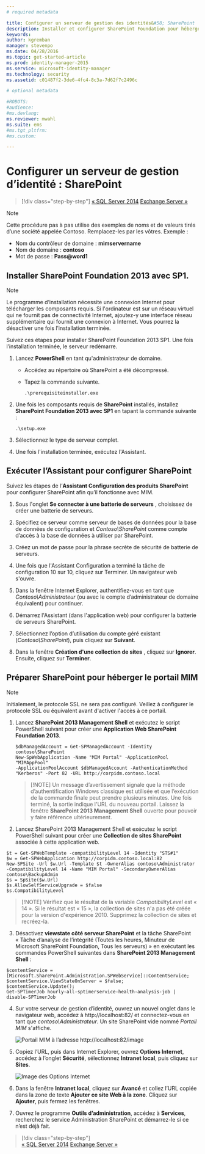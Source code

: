 ```yaml
---
# required metadata

title: Configurer un serveur de gestion des identités&#58; SharePoint | Microsoft Identity Manager
description: Installer et configurer SharePoint Foundation pour héberger la page du portail MIM.
keywords:
author: kgremban
manager: stevenpo
ms.date: 04/28/2016
ms.topic: get-started-article
ms.prod: identity-manager-2015
ms.service: microsoft-identity-manager
ms.technology: security
ms.assetid: c01487f2-3de6-4fc4-8c3a-7d62f7c2496c

# optional metadata

#ROBOTS:
#audience:
#ms.devlang:
ms.reviewer: mwahl
ms.suite: ems
#ms.tgt_pltfrm:
#ms.custom:

---
```


# Configurer un serveur de gestion d’identité : SharePoint

>[!div class="step-by-step"]
[« SQL Server 2014](prepare-server-sql2014.md)
[Exchange Server »](prepare-server-exchange.md)

> [!NOTE]
> Cette procédure pas à pas utilise des exemples de noms et de valeurs tirés d’une société appelée Contoso. Remplacez-les par les vôtres. Exemple :
> - Nom du contrôleur de domaine : **mimservername**
> - Nom de domaine : **contoso**
> - Mot de passe : **Pass@word1**


## Installer **SharePoint Foundation 2013 avec SP1**.

> [!NOTE]
> Le programme d’installation nécessite une connexion Internet pour télécharger les composants requis. Si l'ordinateur est sur un réseau virtuel qui ne fournit pas de connectivité Internet, ajoutez-y une interface réseau supplémentaire qui fournit une connexion à Internet. Vous pourrez la désactiver une fois l’installation terminée.

Suivez ces étapes pour installer SharePoint Foundation 2013 SP1. Une fois l’installation terminée, le serveur redémarre.

1.  Lancez **PowerShell** en tant qu'administrateur de domaine.

    -   Accédez au répertoire où SharePoint a été décompressé.

    -   Tapez la commande suivante.

        ```
        .\prerequisiteinstaller.exe
        ```

2.  Une fois les composants requis de **SharePoint** installés, installez **SharePoint Foundation 2013 avec SP1** en tapant la commande suivante :

    ```
    .\setup.exe
    ```

3.  Sélectionnez le type de serveur complet.

4.  Une fois l'installation terminée, exécutez l'Assistant.

## Exécuter l’Assistant pour configurer SharePoint

Suivez les étapes de l’**Assistant Configuration des produits SharePoint** pour configurer SharePoint afin qu’il fonctionne avec MIM.

1. Sous l'onglet **Se connecter à une batterie de serveurs** , choisissez de créer une batterie de serveurs.

2. Spécifiez ce serveur comme serveur de bases de données pour la base de données de configuration et *Contoso\SharePoint* comme compte d’accès à la base de données à utiliser par SharePoint.

3. Créez un mot de passe pour la phrase secrète de sécurité de batterie de serveurs.

4. Une fois que l'Assistant Configuration a terminé la tâche de configuration 10 sur 10, cliquez sur Terminer. Un navigateur web s'ouvre.

5. Dans la fenêtre Internet Explorer, authentifiez-vous en tant que *Contoso\Administrateur* (ou avec le compte d’administrateur de domaine équivalent) pour continuer.

6. Démarrez l'Assistant (dans l'application web) pour configurer la batterie de serveurs SharePoint.

7. Sélectionnez l’option d’utilisation du compte géré existant (*Contoso\SharePoint*), puis cliquez sur **Suivant**.

8. Dans la fenêtre **Création d'une collection de sites** , cliquez sur **Ignorer**.  Ensuite, cliquez sur **Terminer**.

## Préparer SharePoint pour héberger le portail MIM

> [!NOTE]
> Initialement, le protocole SSL ne sera pas configuré. Veillez à configurer le protocole SSL ou équivalent avant d'activer l'accès à ce portail.

1. Lancez **SharePoint 2013 Management Shell** et exécutez le script PowerShell suivant pour créer une **Application Web SharePoint Foundation 2013**.

    ```
    $dbManagedAccount = Get-SPManagedAccount -Identity contoso\SharePoint
    New-SpWebApplication -Name "MIM Portal" -ApplicationPool "MIMAppPool"
    -ApplicationPoolAccount $dbManagedAccount -AuthenticationMethod "Kerberos" -Port 82 -URL http://corpidm.contoso.local
    ```

    > [!NOTE] Un message d’avertissement signale que la méthode d’authentification Windows classique est utilisée et que l’exécution de la commande finale peut prendre plusieurs minutes. Une fois terminé, la sortie indique l'URL du nouveau portail. Laissez la fenêtre **SharePoint 2013 Management Shell** ouverte pour pouvoir y faire référence ultérieurement.

2. Lancez SharePoint 2013 Management Shell et exécutez le script PowerShell suivant pour créer une **Collection de sites SharePoint** associée à cette application web.

  ```
  $t = Get-SPWebTemplate -compatibilityLevel 14 -Identity "STS#1"
  $w = Get-SPWebApplication http://corpidm.contoso.local:82
  New-SPSite -Url $w.Url -Template $t -OwnerAlias contoso\Administrator
  -CompatibilityLevel 14 -Name "MIM Portal" -SecondaryOwnerAlias contoso\BackupAdmin
  $s = SpSite($w.Url)
  $s.AllowSelfServiceUpgrade = $false
  $s.CompatibilityLevel
  ```

  > [!NOTE] Vérifiez que le résultat de la variable *CompatibilityLevel* est « 14 ». Si le résultat est « 15 », la collection de sites n'a pas été créée pour la version d'expérience 2010. Supprimez la collection de sites et recréez-la.

3. Désactivez **viewstate côté serveur SharePoint** et la tâche SharePoint « Tâche d’analyse de l’intégrité (Toutes les heures, Minuteur de Microsoft SharePoint Foundation, Tous les serveurs) » en exécutant les commandes PowerShell suivantes dans **SharePoint 2013 Management Shell** :

  ```
  $contentService = [Microsoft.SharePoint.Administration.SPWebService]::ContentService;
  $contentService.ViewStateOnServer = $false;
  $contentService.Update();
  Get-SPTimerJob hourly-all-sptimerservice-health-analysis-job | disable-SPTimerJob
  ```

4. Sur votre serveur de gestion d’identité, ouvrez un nouvel onglet dans le navigateur web, accédez à http://localhost:82/ et connectez-vous en tant que *contoso\Administrateur*.  Un site SharePoint vide nommé *Portail MIM* s'affiche.

    ![Portail MIM à l’adresse http://localhost:82/image](media/MIM-DeploySP1.png)

5. Copiez l’URL, puis dans Internet Explorer, ouvrez **Options Internet**, accédez à l’onglet **Sécurité**, sélectionnez **Intranet local**, puis cliquez sur **Sites**.

    ![Image des Options Internet](media/MIM-DeploySP2.png)

6. Dans la fenêtre **Intranet local**, cliquez sur **Avancé** et collez l’URL copiée dans la zone de texte **Ajouter ce site Web à la zone**. Cliquez sur **Ajouter**, puis fermez les fenêtres.

7. Ouvrez le programme **Outils d’administration**, accédez à **Services**, recherchez le service Administration SharePoint et démarrez-le si ce n’est déjà fait.

>[!div class="step-by-step"]  
[« SQL Server 2014](prepare-server-sql2014.md)
[Exchange Server »](prepare-server-exchange.md)


<!--HONumber=Apr16_HO3-->


